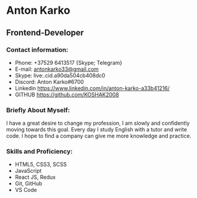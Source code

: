 # Anton Karko

## Frontend-Developer

### Contact information:

* Phone: +37529 6413517 {Skype; Telegram}
* E-mail: antonkarko33@gmail.com
* Skype: live:.cid.a90da504cb408dc0
* Discord: Anton Karko#6700
* Linkedin https://www.linkedin.com/in/anton-karko-a33b41216/
* GITHUB https://github.com/KOSHAK2008

### Briefly About Myself:

I have a great desire to change my profession, I am slowly and confidently moving towards this goal. Every day I study English with a tutor and write code. I hope to find a company can give me more knowledge and practice.

###  Skills and Proficiency:

* HTML5, CSS3, SCSS
* JavaScript
* React JS, Redux
* Git, GitHub
* VS Code



